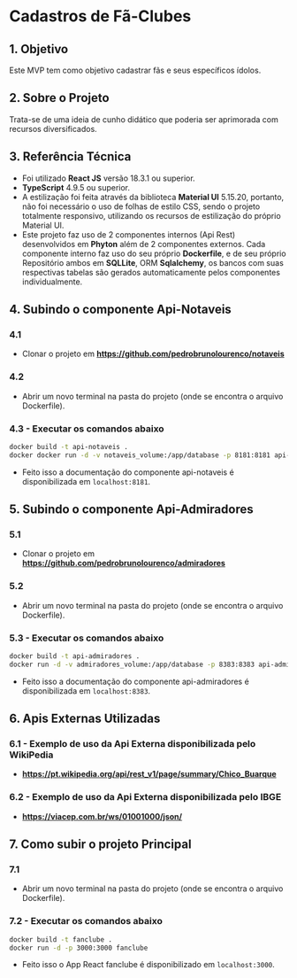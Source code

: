 # Cadastros de Fã-Clubes

## 1. Objetivo
Este MVP tem como objetivo cadastrar fãs e seus específicos ídolos.

## 2. Sobre o Projeto
Trata-se de uma ideia de cunho didático que poderia ser aprimorada com recursos diversificados.

## 3. Referência Técnica
- Foi utilizado **React JS** versão 18.3.1 ou superior.
- **TypeScript** 4.9.5 ou superior.
- A estilização foi feita através da biblioteca **Material UI** 5.15.20, portanto, não foi necessário o uso de folhas de estilo CSS, sendo o projeto totalmente responsivo, utilizando os recursos de estilização do próprio Material UI.
- Este projeto faz uso de 2 componentes internos (Api Rest) desenvolvidos em **Phyton** além de 2 componentes externos. Cada componente interno faz uso do seu próprio **Dockerfile**, e de seu próprio Repositório ambos em **SQLLite**, ORM **Sqlalchemy**, os bancos com suas
respectivas tabelas são gerados automaticamente pelos componentes individualmente.

## 4. Subindo o componente Api-Notaveis
### 4.1
- Clonar o projeto em **https://github.com/pedrobrunolourenco/notaveis**
### 4.2
- Abrir um novo terminal na pasta do projeto (onde se encontra o arquivo Dockerfile).
### 4.3 - Executar os comandos abaixo
   ```sh
   docker build -t api-notaveis .
   docker docker run -d -v notaveis_volume:/app/database -p 8181:8181 api-notaveis
   ```
- Feito isso a documentação do componente api-notaveis é disponibilizada em `localhost:8181`.

## 5. Subindo o componente Api-Admiradores
### 5.1
- Clonar o projeto em **https://github.com/pedrobrunolourenco/admiradores**
### 5.2
- Abrir um novo terminal na pasta do projeto (onde se encontra o arquivo Dockerfile).
### 5.3 - Executar os comandos abaixo
   ```sh
   docker build -t api-admiradores .
   docker run -d -v admiradores_volume:/app/database -p 8383:8383 api-admiradores
   ```
- Feito isso a documentação do componente api-admiradores é disponibilizada em `localhost:8383`.

## 6. Apis Externas Utilizadas
### 6.1 - Exemplo de uso da Api Externa disponibilizada pelo WikiPedia
- **https://pt.wikipedia.org/api/rest_v1/page/summary/Chico_Buarque**

### 6.2 - Exemplo de uso da Api Externa disponibilizada pelo IBGE
- **https://viacep.com.br/ws/01001000/json/**

## 7. Como subir o projeto Principal
### 7.1
- Abrir um novo terminal na pasta do projeto (onde se encontra o arquivo Dockerfile).
### 7.2 - Executar os comandos abaixo
   ```sh
   docker build -t fanclube .
   docker run -d -p 3000:3000 fanclube
   ```
- Feito isso o App React fanclube é disponibilizado em `localhost:3000`.

